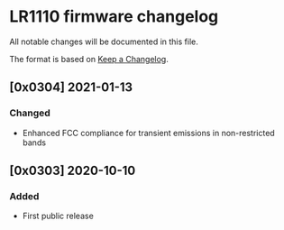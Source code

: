 # LR1110 firmware changelog

All notable changes will be documented in this file.

The format is based on [Keep a Changelog](https://keepachangelog.com/en/1.0.0/).

## [0x0304] 2021-01-13

### Changed

- Enhanced FCC compliance for transient emissions in non-restricted bands

## [0x0303] 2020-10-10

### Added

- First public release
